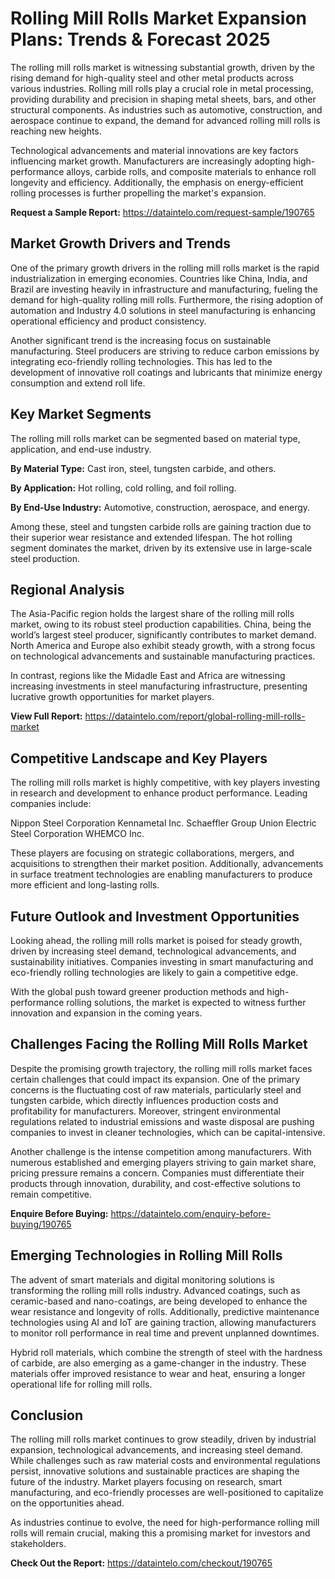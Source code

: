 # Rolling Mill Rolls Market Expansion Plans: Trends & Forecast 2025

The rolling mill rolls market is witnessing substantial growth, driven by the rising demand for high-quality steel and other metal products across various industries. Rolling mill rolls play a crucial role in metal processing, providing durability and precision in shaping metal sheets, bars, and other structural components. As industries such as automotive, construction, and aerospace continue to expand, the demand for advanced rolling mill rolls is reaching new heights.

Technological advancements and material innovations are key factors influencing market growth. Manufacturers are increasingly adopting high-performance alloys, carbide rolls, and composite materials to enhance roll longevity and efficiency. Additionally, the emphasis on energy-efficient rolling processes is further propelling the market's expansion.

**Request a Sample Report:** https://dataintelo.com/request-sample/190765

## Market Growth Drivers and Trends

One of the primary growth drivers in the rolling mill rolls market is the rapid industrialization in emerging economies. Countries like China, India, and Brazil are investing heavily in infrastructure and manufacturing, fueling the demand for high-quality rolling mill rolls. Furthermore, the rising adoption of automation and Industry 4.0 solutions in steel manufacturing is enhancing operational efficiency and product consistency.

Another significant trend is the increasing focus on sustainable manufacturing. Steel producers are striving to reduce carbon emissions by integrating eco-friendly rolling technologies. This has led to the development of innovative roll coatings and lubricants that minimize energy consumption and extend roll life.

## Key Market Segments

The rolling mill rolls market can be segmented based on material type, application, and end-use industry.

**By Material Type:** Cast iron, steel, tungsten carbide, and others.

**By Application:** Hot rolling, cold rolling, and foil rolling.

**By End-Use Industry:** Automotive, construction, aerospace, and energy.

Among these, steel and tungsten carbide rolls are gaining traction due to their superior wear resistance and extended lifespan. The hot rolling segment dominates the market, driven by its extensive use in large-scale steel production.

## Regional Analysis

The Asia-Pacific region holds the largest share of the rolling mill rolls market, owing to its robust steel production capabilities. China, being the world’s largest steel producer, significantly contributes to market demand. North America and Europe also exhibit steady growth, with a strong focus on technological advancements and sustainable manufacturing practices.

In contrast, regions like the Midadle East and Africa are witnessing increasing investments in steel manufacturing infrastructure, presenting lucrative growth opportunities for market players.

**View Full Report:** https://dataintelo.com/report/global-rolling-mill-rolls-market

## Competitive Landscape and Key Players

The rolling mill rolls market is highly competitive, with key players investing in research and development to enhance product performance. Leading companies include:

Nippon Steel Corporation
Kennametal Inc.
Schaeffler Group
Union Electric Steel Corporation
WHEMCO Inc.

These players are focusing on strategic collaborations, mergers, and acquisitions to strengthen their market position. Additionally, advancements in surface treatment technologies are enabling manufacturers to produce more efficient and long-lasting rolls.

## Future Outlook and Investment Opportunities

Looking ahead, the rolling mill rolls market is poised for steady growth, driven by increasing steel demand, technological advancements, and sustainability initiatives. Companies investing in smart manufacturing and eco-friendly rolling technologies are likely to gain a competitive edge.

With the global push toward greener production methods and high-performance rolling solutions, the market is expected to witness further innovation and expansion in the coming years.

## Challenges Facing the Rolling Mill Rolls Market

Despite the promising growth trajectory, the rolling mill rolls market faces certain challenges that could impact its expansion. One of the primary concerns is the fluctuating cost of raw materials, particularly steel and tungsten carbide, which directly influences production costs and profitability for manufacturers. Moreover, stringent environmental regulations related to industrial emissions and waste disposal are pushing companies to invest in cleaner technologies, which can be capital-intensive.

Another challenge is the intense competition among manufacturers. With numerous established and emerging players striving to gain market share, pricing pressure remains a concern. Companies must differentiate their products through innovation, durability, and cost-effective solutions to remain competitive.

**Enquire Before Buying:** https://dataintelo.com/enquiry-before-buying/190765

## Emerging Technologies in Rolling Mill Rolls

The advent of smart materials and digital monitoring solutions is transforming the rolling mill rolls industry. Advanced coatings, such as ceramic-based and nano-coatings, are being developed to enhance the wear resistance and longevity of rolls. Additionally, predictive maintenance technologies using AI and IoT are gaining traction, allowing manufacturers to monitor roll performance in real time and prevent unplanned downtimes.

Hybrid roll materials, which combine the strength of steel with the hardness of carbide, are also emerging as a game-changer in the industry. These materials offer improved resistance to wear and heat, ensuring a longer operational life for rolling mill rolls.

## Conclusion

The rolling mill rolls market continues to grow steadily, driven by industrial expansion, technological advancements, and increasing steel demand. While challenges such as raw material costs and environmental regulations persist, innovative solutions and sustainable practices are shaping the future of the industry. Market players focusing on research, smart manufacturing, and eco-friendly processes are well-positioned to capitalize on the opportunities ahead.

As industries continue to evolve, the need for high-performance rolling mill rolls will remain crucial, making this a promising market for investors and stakeholders.

**Check Out the Report:** https://dataintelo.com/checkout/190765
